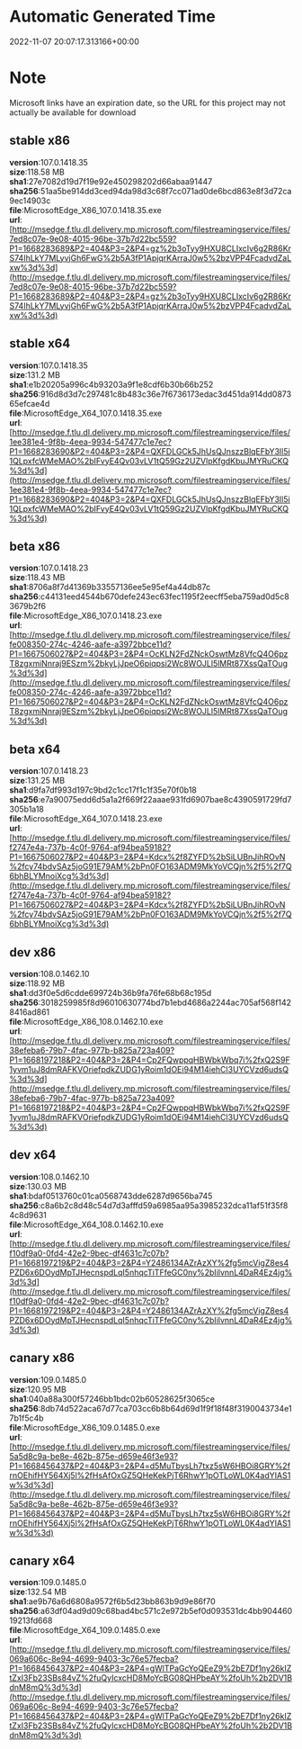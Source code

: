 # Automatic Generated Time
2022-11-07 20:07:17.313166+00:00

# Note
Microsoft links have an expiration date, so the URL for this project may not actually be available for download

## stable x86
**version**:107.0.1418.35  
**size**:118.58 MB  
**sha1**:27e7082d19d7f19e92e450298202d66abaa91447  
**sha256**:51aa5be914dd3ced94da98d3c68f7cc071ad0de6bcd863e8f3d72ca9ec14903c  
**file**:MicrosoftEdge_X86_107.0.1418.35.exe  
**url**:[http://msedge.f.tlu.dl.delivery.mp.microsoft.com/filestreamingservice/files/7ed8c07e-9e08-4015-96be-37b7d22bc559?P1=1668283689&P2=404&P3=2&P4=gz%2b3oTyy9HXU8CLIxcIv6g2R86KrS74IhLkY7MLyvjGh6FwG%2b5A3fP1ApjqrKArraJ0w5%2bzVPP4FcadvdZaLxw%3d%3d](http://msedge.f.tlu.dl.delivery.mp.microsoft.com/filestreamingservice/files/7ed8c07e-9e08-4015-96be-37b7d22bc559?P1=1668283689&P2=404&P3=2&P4=gz%2b3oTyy9HXU8CLIxcIv6g2R86KrS74IhLkY7MLyvjGh6FwG%2b5A3fP1ApjqrKArraJ0w5%2bzVPP4FcadvdZaLxw%3d%3d)  

## stable x64
**version**:107.0.1418.35  
**size**:131.2 MB  
**sha1**:e1b20205a996c4b93203a9f1e8cdf6b30b66b252  
**sha256**:916d8d3d7c297481c8b483c36e7f6736173edac3d451da914dd087365efcae4d  
**file**:MicrosoftEdge_X64_107.0.1418.35.exe  
**url**:[http://msedge.f.tlu.dl.delivery.mp.microsoft.com/filestreamingservice/files/1ee381e4-9f8b-4eea-9934-547477c1e7ec?P1=1668283690&P2=404&P3=2&P4=QXFDLGCk5JhUsQJnszzBlqEFbY3Il5i1QLpxfcWMeMAO%2bIFvyE4Qv03vLV1tQ59Gz2UZVlpKfgdKbuJMYRuCKQ%3d%3d](http://msedge.f.tlu.dl.delivery.mp.microsoft.com/filestreamingservice/files/1ee381e4-9f8b-4eea-9934-547477c1e7ec?P1=1668283690&P2=404&P3=2&P4=QXFDLGCk5JhUsQJnszzBlqEFbY3Il5i1QLpxfcWMeMAO%2bIFvyE4Qv03vLV1tQ59Gz2UZVlpKfgdKbuJMYRuCKQ%3d%3d)  

## beta x86
**version**:107.0.1418.23  
**size**:118.43 MB  
**sha1**:8706a8f7d41369b33557136ee5e95ef4a44db87c  
**sha256**:c44131eed4544b670defe243ec63fec1195f2eecff5eba759ad0d5c83679b2f6  
**file**:MicrosoftEdge_X86_107.0.1418.23.exe  
**url**:[http://msedge.f.tlu.dl.delivery.mp.microsoft.com/filestreamingservice/files/fe008350-274c-4246-aafe-a3972bbce11d?P1=1667506027&P2=404&P3=2&P4=OcKLN2FdZNckOswtMz8VfcQ4O6pzT8zgxmiNnraj9ESzm%2bkyLjJpeO6piqpsi2Wc8WOJLl5lMRt87XssQaTOug%3d%3d](http://msedge.f.tlu.dl.delivery.mp.microsoft.com/filestreamingservice/files/fe008350-274c-4246-aafe-a3972bbce11d?P1=1667506027&P2=404&P3=2&P4=OcKLN2FdZNckOswtMz8VfcQ4O6pzT8zgxmiNnraj9ESzm%2bkyLjJpeO6piqpsi2Wc8WOJLl5lMRt87XssQaTOug%3d%3d)  

## beta x64
**version**:107.0.1418.23  
**size**:131.25 MB  
**sha1**:d9fa7df993d197c9bd2c1cc17f1c1f35e70f0b18  
**sha256**:e7a90075edd6d5a1a2f669f22aaae931fd6907bae8c4390591729fd7305b1a18  
**file**:MicrosoftEdge_X64_107.0.1418.23.exe  
**url**:[http://msedge.f.tlu.dl.delivery.mp.microsoft.com/filestreamingservice/files/f2747e4a-737b-4c0f-9764-af94bea59182?P1=1667506027&P2=404&P3=2&P4=Kdcx%2f8ZYFD%2bSiLUBnJihROvN%2fcy74bdvSAz5joG91E79AM%2bPn0FO163ADM9MkYoVCQjn%2f5%2f7Q6bhBLYMnoiXcg%3d%3d](http://msedge.f.tlu.dl.delivery.mp.microsoft.com/filestreamingservice/files/f2747e4a-737b-4c0f-9764-af94bea59182?P1=1667506027&P2=404&P3=2&P4=Kdcx%2f8ZYFD%2bSiLUBnJihROvN%2fcy74bdvSAz5joG91E79AM%2bPn0FO163ADM9MkYoVCQjn%2f5%2f7Q6bhBLYMnoiXcg%3d%3d)  

## dev x86
**version**:108.0.1462.10  
**size**:118.92 MB  
**sha1**:dd3f0e5d6cdde699724b36b9fa76fe68b68c195d  
**sha256**:3018259985f8d96010630774bd7b1ebd4686a2244ac705af568f1428416ad861  
**file**:MicrosoftEdge_X86_108.0.1462.10.exe  
**url**:[http://msedge.f.tlu.dl.delivery.mp.microsoft.com/filestreamingservice/files/38efeba6-79b7-4fac-977b-b825a723a409?P1=1668197218&P2=404&P3=2&P4=Cp2FQwppqHBWbkWbq7i%2fxQ2S9F1yvm1uJ8dmRAFKVOriefpdkZUDG1yRoim1dOEi94M14iehCl3UYCVzd6udsQ%3d%3d](http://msedge.f.tlu.dl.delivery.mp.microsoft.com/filestreamingservice/files/38efeba6-79b7-4fac-977b-b825a723a409?P1=1668197218&P2=404&P3=2&P4=Cp2FQwppqHBWbkWbq7i%2fxQ2S9F1yvm1uJ8dmRAFKVOriefpdkZUDG1yRoim1dOEi94M14iehCl3UYCVzd6udsQ%3d%3d)  

## dev x64
**version**:108.0.1462.10  
**size**:130.03 MB  
**sha1**:bdaf0513760c01ca0568743dde6287d9656ba745  
**sha256**:c8a6b2c8d48c54d7d3afffd59a6985aa95a3985232dca11af51f35f84c8d9631  
**file**:MicrosoftEdge_X64_108.0.1462.10.exe  
**url**:[http://msedge.f.tlu.dl.delivery.mp.microsoft.com/filestreamingservice/files/f10df9a0-0fd4-42e2-9bec-df4631c7c07b?P1=1668197219&P2=404&P3=2&P4=Y2486134AZrAzXY%2fg5mcVigZ8es4PZD6x6DOydMpTJHecnspdLqI5nhqcTiTFfeGC0ny%2bIilvnnL4DaR4Ez4jg%3d%3d](http://msedge.f.tlu.dl.delivery.mp.microsoft.com/filestreamingservice/files/f10df9a0-0fd4-42e2-9bec-df4631c7c07b?P1=1668197219&P2=404&P3=2&P4=Y2486134AZrAzXY%2fg5mcVigZ8es4PZD6x6DOydMpTJHecnspdLqI5nhqcTiTFfeGC0ny%2bIilvnnL4DaR4Ez4jg%3d%3d)  

## canary x86
**version**:109.0.1485.0  
**size**:120.95 MB  
**sha1**:040a88a300f57246bb1bdc02b60528625f3065ce  
**sha256**:8db74d522aca67d77ca703cc6b8b64d69d1f9f18f48f3190043734e17b1f5c4b  
**file**:MicrosoftEdge_X86_109.0.1485.0.exe  
**url**:[http://msedge.f.tlu.dl.delivery.mp.microsoft.com/filestreamingservice/files/5a5d8c9a-be8e-462b-875e-d659e46f3e93?P1=1668456437&P2=404&P3=2&P4=d5MuTbysLh7txz5sW6HBOi8GRY%2frnOEhifHY564Xj5l%2fHsAfOxGZ5QHeKekPjT6RhwY1pOTLoWL0K4adYIAS1w%3d%3d](http://msedge.f.tlu.dl.delivery.mp.microsoft.com/filestreamingservice/files/5a5d8c9a-be8e-462b-875e-d659e46f3e93?P1=1668456437&P2=404&P3=2&P4=d5MuTbysLh7txz5sW6HBOi8GRY%2frnOEhifHY564Xj5l%2fHsAfOxGZ5QHeKekPjT6RhwY1pOTLoWL0K4adYIAS1w%3d%3d)  

## canary x64
**version**:109.0.1485.0  
**size**:132.54 MB  
**sha1**:ae9b76a6d6808a9572f6b5d23bb863b9d9e86f70  
**sha256**:a63df04ad9d09c68bad4bc571c2e972b5ef0d093531dc4bb90446019213fd668  
**file**:MicrosoftEdge_X64_109.0.1485.0.exe  
**url**:[http://msedge.f.tlu.dl.delivery.mp.microsoft.com/filestreamingservice/files/069a606c-8e94-4699-9403-3c76e57fecba?P1=1668456437&P2=404&P3=2&P4=gWlTPaGcYoQEeZ9%2bE7Df1ny26kIZtZxI3Fb23SBs84vZ%2fuQyIcxcHD8MoYcBG08QHPbeAY%2foUh%2b2DV1BdnM8mQ%3d%3d](http://msedge.f.tlu.dl.delivery.mp.microsoft.com/filestreamingservice/files/069a606c-8e94-4699-9403-3c76e57fecba?P1=1668456437&P2=404&P3=2&P4=gWlTPaGcYoQEeZ9%2bE7Df1ny26kIZtZxI3Fb23SBs84vZ%2fuQyIcxcHD8MoYcBG08QHPbeAY%2foUh%2b2DV1BdnM8mQ%3d%3d)  

